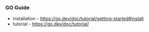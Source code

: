 ### GO Guide
- installation - https://go.dev/doc/tutorial/getting-started#install
- tutorial - https://go.dev/doc/tutorial/
